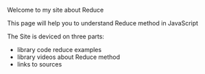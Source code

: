 Welcome to my site about Reduce

This page will help you to understand Reduce method in JavaScript

The Site is deviced on three parts:

- library code reduce examples
- library videos about Reduce method
- links to sources